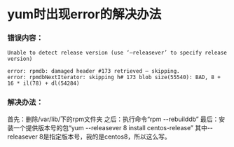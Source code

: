 yum时出现error的解决办法
==
### 错误内容：
``` 
Unable to detect release version (use ‘–releasever’ to specify release version)

error: rpmdb: damaged header #173 retrieved — skipping.
error: rpmdbNextIterator: skipping h# 173 blob size(55540): BAD, 8 + 16 * il(78) + dl(54284)
```

### 解决办法：
首先：删除/var/lib/下的rpm文件夹
之后：执行命令“rpm --rebuilddb”
最后：安装一个提供版本号的包“yum --releasever 8 install centos-release”
其中--releasever 8是指定版本号，我的是centos8，所以这么写。